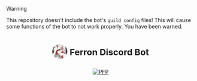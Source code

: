 > [!WARNING]
> This repository doesn't include the bot's `guild config` files! This will cause some functions of the bot to not work properly. You have been warned.

<h1 align="center">
  <img src="images/profile-picture.png" height="40px">
  <sup>Ferron Discord Bot</sup>
</h1>

<div align="center">

  [![PFP][pfp-badge]][pfp-redirect]

</div>

[pfp-badge]: https://img.shields.io/badge/PFP-Pinterest-orange?logo=pinterest
[pfp-redirect]: https://pl.pinterest.com/pin/54606214229471416
